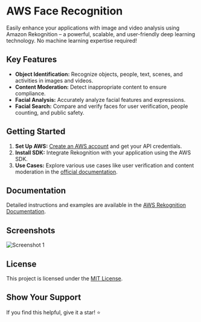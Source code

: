# AWS Face Recognition

Easily enhance your applications with image and video analysis using Amazon Rekognition – a powerful, scalable, and user-friendly deep learning technology. No machine learning expertise required!

## Key Features
- **Object Identification:** Recognize objects, people, text, scenes, and activities in images and videos.
- **Content Moderation:** Detect inappropriate content to ensure compliance.
- **Facial Analysis:** Accurately analyze facial features and expressions.
- **Facial Search:** Compare and verify faces for user verification, people counting, and public safety.

## Getting Started
1. **Set Up AWS:** [Create an AWS account](https://aws.amazon.com/) and get your API credentials.
2. **Install SDK:** Integrate Rekognition with your application using the AWS SDK.
3. **Use Cases:** Explore various use cases like user verification and content moderation in the [official documentation](https://docs.aws.amazon.com/rekognition/).

## Documentation
Detailed instructions and examples are available in the [AWS Rekognition Documentation](https://docs.aws.amazon.com/rekognition/).

## Screenshots
![Screenshot 1](https://paste.pics/Q120U)

## License
This project is licensed under the [MIT License](LICENSE).

## Show Your Support
If you find this helpful, give it a star! ⭐️
